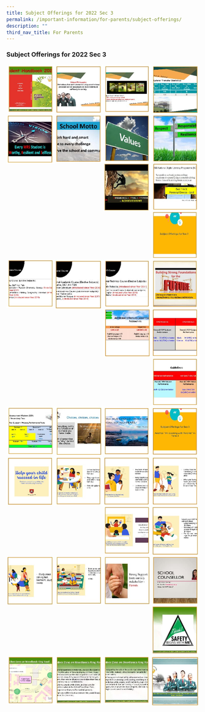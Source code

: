 ```yaml
---
title: Subject Offerings for 2022 Sec 3
permalink: /important-information/for-parents/subject-offerings/
description: ""
third_nav_title: For Parents
---
```

### **Subject Offerings for 2022 Sec 3**

<p><a href="https://staging.d1zt0oshmgcgjg.amplifyapp.com/images/llp%20enlarged%204.jpg">
<img style="width:25%" src="/images/so1.jpg" align = left>
</a></p>

<p><a href="https://staging.d1zt0oshmgcgjg.amplifyapp.com/images/llp%20enlarged%204.jpg">
<img style="width:25%" src="/images/so2.jpg" align = left>
</a></p>

<p><a href="https://staging.d1zt0oshmgcgjg.amplifyapp.com/images/llp%20enlarged%204.jpg">
<img style="width:25%" src="/images/so3.jpg" align = left>
</a></p>

<p><a href="https://staging.d1zt0oshmgcgjg.amplifyapp.com/images/llp%20enlarged%204.jpg">
<img style="width:25%" src="/images/so4.jpg" align = left>
</a></p>

<p><a href="https://staging.d1zt0oshmgcgjg.amplifyapp.com/images/llp%20enlarged%204.jpg">
<img style="width:25%" src="/images/so5.jpg" align = left>
</a></p>

<p><a href="https://staging.d1zt0oshmgcgjg.amplifyapp.com/images/llp%20enlarged%204.jpg">
<img style="width:25%" src="/images/so6.jpg" align = left>
</a></p>

<p><a href="https://staging.d1zt0oshmgcgjg.amplifyapp.com/images/llp%20enlarged%204.jpg">
<img style="width:25%" src="/images/so7.jpg" align = left>
</a></p>

<p><a href="https://staging.d1zt0oshmgcgjg.amplifyapp.com/images/llp%20enlarged%204.jpg">
<img style="width:25%" src="/images/so8.jpg" align = left>
</a></p>

<br><br><br><br><br><br>
<br><br><br><br><br>

<p><a href="https://staging.d1zt0oshmgcgjg.amplifyapp.com/images/llp%20enlarged%204.jpg">
<img style="width:25%" src="/images/so9.jpg" align = left>
</a></p>

<p><a href="https://staging.d1zt0oshmgcgjg.amplifyapp.com/images/llp%20enlarged%204.jpg">
<img style="width:25%" src="/images/so10.jpg" align = left>
</a></p>

<p><a href="https://staging.d1zt0oshmgcgjg.amplifyapp.com/images/llp%20enlarged%204.jpg">
<img style="width:25%" src="/images/so11.jpg" align = left>
</a></p>

<p><a href="https://staging.d1zt0oshmgcgjg.amplifyapp.com/images/llp%20enlarged%204.jpg">
<img style="width:25%" src="/images/so12.jpg" align = left>
</a></p>

<br><br><br><br><br>

<p><a href="https://staging.d1zt0oshmgcgjg.amplifyapp.com/images/llp%20enlarged%204.jpg">
<img style="width:25%" src="/images/so13.jpg" align = left>
</a></p>

<p><a href="https://staging.d1zt0oshmgcgjg.amplifyapp.com/images/llp%20enlarged%204.jpg">
<img style="width:25%" src="/images/so14.jpg" align = left>
</a></p>

<p><a href="https://staging.d1zt0oshmgcgjg.amplifyapp.com/images/llp%20enlarged%204.jpg">
<img style="width:25%" src="/images/so15.jpg" align = left>
</a></p>

<p><a href="https://staging.d1zt0oshmgcgjg.amplifyapp.com/images/llp%20enlarged%204.jpg">
<img style="width:25%" src="/images/so16.jpg" align = left>
</a></p>

<br><br><br><br><br>

<p><a href="https://staging.d1zt0oshmgcgjg.amplifyapp.com/images/llp%20enlarged%204.jpg">
<img style="width:25%" src="/images/so17.jpg" align = left>
</a></p>

<p><a href="https://staging.d1zt0oshmgcgjg.amplifyapp.com/images/llp%20enlarged%204.jpg">
<img style="width:25%" src="/images/so18.jpg" align = left>
</a></p>
<p><a href="https://staging.d1zt0oshmgcgjg.amplifyapp.com/images/llp%20enlarged%204.jpg">
<img style="width:25%" src="/images/so19.jpg" align = left>
</a></p>

<p><a href="https://staging.d1zt0oshmgcgjg.amplifyapp.com/images/llp%20enlarged%204.jpg">
<img style="width:25%" src="/images/so20.jpg" align = left>
</a></p>

<p><a href="https://staging.d1zt0oshmgcgjg.amplifyapp.com/images/llp%20enlarged%204.jpg">
<img style="width:25%" src="/images/so21.jpg" align = left>
</a></p>

<p><a href="https://staging.d1zt0oshmgcgjg.amplifyapp.com/images/llp%20enlarged%204.jpg">
<img style="width:25%" src="/images/so22.jpg" align = left>
</a></p>

<p><a href="https://staging.d1zt0oshmgcgjg.amplifyapp.com/images/llp%20enlarged%204.jpg">
<img style="width:25%" src="/images/so23.jpg" align = left>
</a></p>

<p><a href="https://staging.d1zt0oshmgcgjg.amplifyapp.com/images/llp%20enlarged%204.jpg">
<img style="width:25%" src="/images/so24.jpg" align = left>
</a></p>

<br><br><br><br><br>
<br><br><br><br><br>

<p><a href="https://staging.d1zt0oshmgcgjg.amplifyapp.com/images/llp%20enlarged%204.jpg">
<img style="width:25%" src="/images/so25.jpg" align = left>
</a></p>

<p><a href="https://staging.d1zt0oshmgcgjg.amplifyapp.com/images/llp%20enlarged%204.jpg">
<img style="width:25%" src="/images/so26.jpg" align = left>
</a></p>

<p><a href="https://staging.d1zt0oshmgcgjg.amplifyapp.com/images/llp%20enlarged%204.jpg">
<img style="width:25%" src="/images/so27.jpg" align = left>
</a></p>

<p><a href="https://staging.d1zt0oshmgcgjg.amplifyapp.com/images/llp%20enlarged%204.jpg">
<img style="width:25%" src="/images/so28.jpg" align = left>
</a></p>

<p><a href="https://staging.d1zt0oshmgcgjg.amplifyapp.com/images/llp%20enlarged%204.jpg">
<img style="width:25%" src="/images/so29.jpg" align = left>
</a></p>

<p><a href="https://staging.d1zt0oshmgcgjg.amplifyapp.com/images/llp%20enlarged%204.jpg">
<img style="width:25%" src="/images/so30.jpg" align = left>
</a></p>

<p><a href="https://staging.d1zt0oshmgcgjg.amplifyapp.com/images/llp%20enlarged%204.jpg">
<img style="width:25%" src="/images/so31.jpg" align = left>
</a></p>

<p><a href="https://staging.d1zt0oshmgcgjg.amplifyapp.com/images/llp%20enlarged%204.jpg">
<img style="width:25%" src="/images/so32.jpg" align = left>
</a></p>

<br><br><br><br><br>
<br><br><br><br><br>

<p><a href="https://staging.d1zt0oshmgcgjg.amplifyapp.com/images/llp%20enlarged%204.jpg">
<img style="width:25%" src="/images/so33.jpg" align = left>
</a></p>

<p><a href="https://staging.d1zt0oshmgcgjg.amplifyapp.com/images/llp%20enlarged%204.jpg">
<img style="width:25%" src="/images/so34.jpg" align = left>
</a></p>

<p><a href="https://staging.d1zt0oshmgcgjg.amplifyapp.com/images/llp%20enlarged%204.jpg">
<img style="width:25%" src="/images/so35.jpg" align = left>
</a></p>

<p><a href="https://staging.d1zt0oshmgcgjg.amplifyapp.com/images/llp%20enlarged%204.jpg">
<img style="width:25%" src="/images/so36.jpg" align = left>
</a></p>

<br><br><br><br><br>

<p><a href="https://staging.d1zt0oshmgcgjg.amplifyapp.com/images/llp%20enlarged%204.jpg">
<img style="width:25%" src="/images/so37.jpg" align = left>
</a></p>